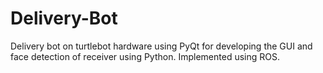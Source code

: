 # Delivery-Bot
Delivery bot on turtlebot hardware using PyQt for developing the GUI and face detection of receiver using Python. Implemented using ROS.
